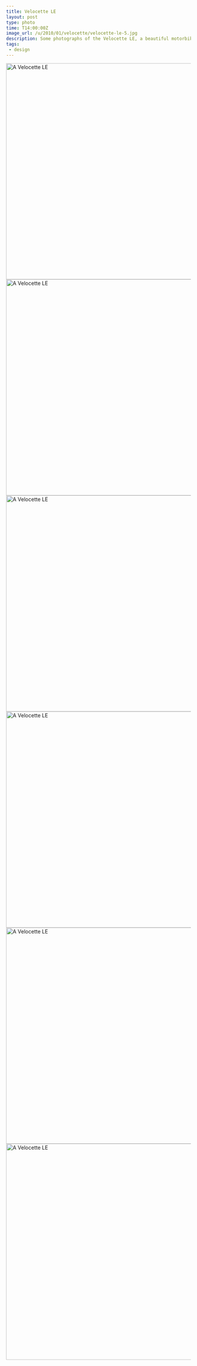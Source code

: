 ```yaml
---
title: Velocette LE
layout: post
type: photo
time: T14:00:00Z
image_url: /u/2010/01/velocette/velocette-le-5.jpg
description: Some photographs of the Velocette LE, a beautiful motorbike.
tags:
 - design
---
```


<img src="http://dl.dropbox.com/u/84981/blog/u/2010/01/velocette/velocette-le-2.jpg" alt="A Velocette LE" width="590" />
<img src="http://dl.dropbox.com/u/84981/blog/u/2010/01/velocette/velocette-le-3.jpg" alt="A Velocette LE" width="590" />
<img src="http://dl.dropbox.com/u/84981/blog/u/2010/01/velocette/velocette-le-4.jpg" alt="A Velocette LE" width="590" />
<img src="http://dl.dropbox.com/u/84981/blog/u/2010/01/velocette/velocette-le.jpg" alt="A Velocette LE" width="590" />
<img src="http://dl.dropbox.com/u/84981/blog/u/2010/01/velocette/velocette-le-6.jpg" alt="A Velocette LE" width="590" />
<img src="http://dl.dropbox.com/u/84981/blog/u/2010/01/velocette/velocette-le-7.jpg" alt="A Velocette LE" width="590" />